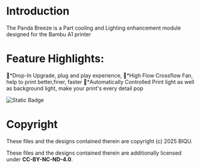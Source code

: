 # Introduction
The Panda Breeze is a Part cooling and Lighting enhancement module designed for the Bambu A1 printer

# Feature Highlights:
*Drop-In Upgrade, plug and play experience, 
*High Flow Crossflow Fan, help to print better,finer, faster
*Automatically Controlled Print light as well as background light, make your print's every detail pop




![Static Badge](https://img.shields.io/badge/License-CC_BY--NC--ND_4.0-GREEN)
# Copyright

These files and the designs contained therein are copyright (c) 2025 BIQU.

These files and the designs contained therein are additionally licensed under **CC-BY-NC-ND-4.0**.

